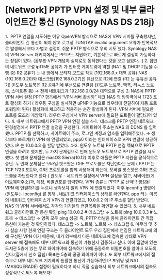 # [Network] PPTP VPN 설정 및 내부 클라이언트간 통신 (Synology NAS DS 218j)

1.  PPTP 연결을 시도하는 이유
OpenVPN 방식으로 NAS에 VPN 서버를 구축했지만, 클라이언트 간 통신이 되지 않고 로그상 TUN/TAP invalid argument 오류가 반복적으로 발생해서 보다 가볍고 설정이 쉬운
PPTP 방식으로 우회 시도
했다.
Synology NAS의 VPN Server 패키지에서는 PPTP도 지원하고, 기본적으로 빠르게 설정이 가능하다는 장점이 있다.
(공부한 VPN 개념이 실제로도 동작한다는 것을 보고 싶었다...)
2. 집안의 네트워크 구성
ipTIME 공유기
가 인터넷 게이트웨이 역할 (NAT 및 DHCP 기능을 수행 중)
R2 공유기
는 내 방에서 브리지 모드로 작동 (192.168.0.x 대역 공유)
NAS (192.168.0.20)와 데스크탑(192.168.0.27)은 유선으로 R2에 연결 (R2 는 유뮤선 공유기)
윈도우 노트북은 R2 공유기에 무선으로 연결됨 (윈도우 노트북, 맥북, 리눅스 노트북, 스마트폰 등)
→ 전체 네트워크가
192.168.0.0/24
대역으로 구성
3. NAS에 PPTP VPN 서버 설정
PPTP 항목에서 “VPN 서버 활성화” 체크
NAS 의 방화벽에서 1723 포트 활성화 하기 ( 라우팅 구성을 실시하면 uPNP 기능으로 라우터에 전달하여 자동 포트포워딩이 된다)
활성화에 체크하고 적용하는 순간 활성화가 된다.
VPN 서버에 필요한 포트를 모조리 개방했다.
라우터 구성에서 VPN server에 필요한 포트들이 할당되어 있다.
4. 내부 네트워크에서 PPTP VPN 연결 실습
4-1.  데스크톱 PPTP 연결
네트워크 환경설정에서 PPTP 연결 설정을 구성한다.
게이트웨이 주소는 NAS 의 DDNS 를 입력했다.
PPTP 를 선택하고, 게이트웨이 주소, 로그인 계정과 암호를 입력해주었다.
→ 생각보다 빠르게(?) VPN 에 연결되었고, ppp0 이라는 인터페이스로 VPN 연결에 성공하였다.
IP 는 10.0.0.3 을 할당 받았다.
4-2. 윈도우 노트북 PPTP 연결
맥북으로 PPTP 연결을 하려고 했지만, 두 가지 문제점으로 인해 윈도우 노트북으로 PPTP 연결을 시도했다.
첫 번째 문제점은 macOS Sierra(10.12) 이후로 애플은 PPTP 지원을 공식적으로 중단.
두 번째 문제점은 모바일 핫스팟은 GRE 프로토콜은 차단한다는 문제 ( PPTP 는 TCP 1723 포트와, GRE 프로토콜을 함께 사용해야 하는데, 모바일 핫스팟은 GRE 프로토콜을 차단한다고 한다.)
윈도우 - 네트워크 설정에서 VPN 설정을 열고, 서버이름(게이트웨이주소)과, 계정, 비밀번호를 입력한다.
VPN 종류는 PPTP 로 선택!!!
생성된 VPN 에 연결하기를 누르니 생각보다 빨리 VPN 에 연결되었다. 이후 ipconfig 명령어 (윈도우는 ipconfig) 를 통해 , 네트워크 인터페이스의 상태를 확인한다.
ppp 라는 이름의 네트워크 인터페이스가 VPN과 연결되었고, 10.0.0.2 의 IP 주소를 할당 받았다.
NAS 의 VPN 서버에서도 각각의 기기들의 연결목록을 확인할 수 있었다.
5. 내부 네트워크 클라이언트 간 통신 확인
ping 10.0.0.2   # 데스크탑 → 노트북
ping 10.0.0.3   # 노트북 → 데스크탑
→ 양쪽 모두
ping 성공!
즉, PPTP 터널을 통해 클라이언트 간 직접 통신이 가능한 것 확인하였다.
데스크탑 -> 노트북, 노트북 -> 데스크탑
6. 마무리 및 추가 실습 사항
현재 연결 구조는 두 클라이언트 모두 우리 집안에서 연결된 네트워크에 의해 구성된 VPN 이기 때문에, 내가 외부에서 다른 네트워크에 접속한 상태로 VPN server 에 접속해도 내부 네트워크와 통신이 가능한지 검증하고 싶다. 이에 집앞에 있는 도서관 5층에 있는 무료 와이파이에 접속하기 위해 출동하여 비밀번호를 알아내 오도록 한다.(집에서 신호 잡힘)
목표는 5층의 공공 와이파이 이다.
또 외부 네트워크에서의 접속으로 내부 네트워크 기기와의 원활한 통신이 가능하려면 IP 포워딩 및 NAT (MASQUERADE) 설정이 필요하다고 하니 직접 실습해서 외부 네트워크에서의 접속도 정상적으로 되도록 해보자!